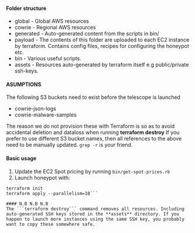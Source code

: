 #### Folder structure
* global - Global AWS resources
* cowrie - Regional AWS resources
* generated - Auto-generated content from the scripts in bin/
* payload - The contents of this folder are uploaded to each EC2 instance by terraform. Contains config files, recipes for configuring the honeypot etc.
* bin - Various useful scripts.
* assets - Resources auto-generated by terraform itself e.g public/private ssh-keys.

#### ASUMPTIONS
The following S3 buckets need to exist before the telescope is launched
* cowrie-json-logs
* cowrie-malware-samples

The reason we do not provision these with Terraform is so as to avoid accidental deletion and dataloss when running **terraform destroy**
If you prefer to use different S3 bucket names, then all references to the above need to be manually updated. ```grep -r``` is your friend.


#### Basic usage
1. Update the EC2 Spot pricing by running ```bin/get-spot-prices.rb```
2. Launch honeypot with: 
```
terraform init
terraform apply --parallelism=10```

#### N.B N.B N.B
The ```terraform destroy``` command removes all resources. Including auto-generated SSH keys stored in the **assets** directory. If you happen to launch more instances using the same SSH key, you probably want to copy these somewhere safe.


